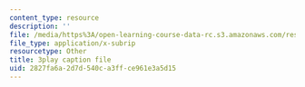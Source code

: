```yaml
---
content_type: resource
description: ''
file: /media/https%3A/open-learning-course-data-rc.s3.amazonaws.com/res-tll-004-stem-concept-videos-fall-2013/2827fa6a2d7d540ca3ffce961e3a5d15_pR12XGWcn0U.vtt
file_type: application/x-subrip
resourcetype: Other
title: 3play caption file
uid: 2827fa6a-2d7d-540c-a3ff-ce961e3a5d15
---
```

